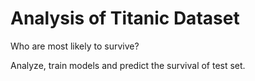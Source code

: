 # Analysis of Titanic Dataset

Who are most likely to survive? 

Analyze, train models and predict the survival of test set.
